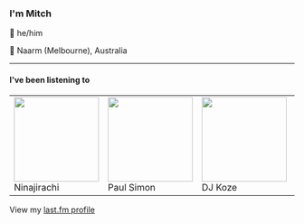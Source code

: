 <article><h3>I&#x27;m Mitch</h3><section><p>👨 he/him</p><p>📍 Naarm (Melbourne), Australia</p></section><hr/><section><h4>I&#x27;ve been listening to</h4><table><tbody><td><img src="https://lastfm.freetls.fastly.net/i/u/174s/d07be8636d6da9e572767ceb1c8422be.png" height="150px" alt="" role="presentation"/><br/>Ninajirachi</td><td><img src="https://lastfm.freetls.fastly.net/i/u/174s/8169369113974c46cca72e333306cd8f.png" height="150px" alt="" role="presentation"/><br/>Paul Simon</td><td><img src="https://lastfm.freetls.fastly.net/i/u/174s/882af81f164e7b6b437b2ae0b90d50e8.png" height="150px" alt="" role="presentation"/><br/>DJ Koze</td><td><img src="https://lastfm.freetls.fastly.net/i/u/174s/780289181e434cdacc257b55ff7234e2.png" height="150px" alt="" role="presentation"/><br/>Dan Deacon</td><td><img src="https://lastfm.freetls.fastly.net/i/u/174s/5964ceac5b219e3ae5e2242f7a5d3c96.png" height="150px" alt="" role="presentation"/><br/>Boards of Canada</td></tbody></table><span>View my <a href="https://www.last.fm/user/my-slab">last.fm profile</a></span></section></article>